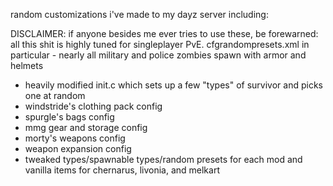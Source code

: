 random customizations i've made to my dayz server including:

DISCLAIMER: if anyone besides me ever tries to use these, be forewarned: all this shit is highly tuned for singleplayer PvE.
cfgrandompresets.xml in particular - nearly all military and police zombies spawn with armor and helmets

* heavily modified init.c which sets up a few "types" of survivor and picks one at random
* windstride's clothing pack config
* spurgle's bags config
* mmg gear and storage config
* morty's weapons config
* weapon expansion config
* tweaked types/spawnable types/random presets for each mod and vanilla items for chernarus, livonia, and melkart
